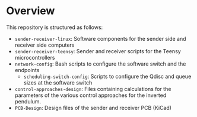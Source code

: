 # Overview
This repository is structured as follows:

- `sender-receiver-linux`: Software components for the sender side and receiver side computers
- `sender-receiver-teensy`: Sender and receiver scripts for the Teensy microcontrollers
- `network-config`: Bash scripts to configure the software switch and the endpoints
    - `scheduling-switch-config`: Scripts to configure the Qdisc and queue sizes at the software switch
- `control-approaches-design`: Files containing calculations for the parameters of the various control approaches for the inverted pendulum.
- `PCB-Design`: Design files of the sender and receiver PCB (KiCad)
